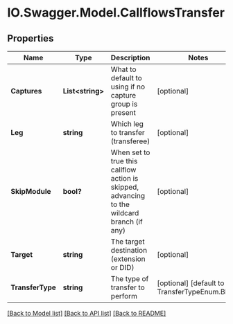 # IO.Swagger.Model.CallflowsTransfer
## Properties

Name | Type | Description | Notes
------------ | ------------- | ------------- | -------------
**Captures** | **List&lt;string&gt;** | What to default to using if no capture group is present | [optional] 
**Leg** | **string** | Which leg to transfer (transferee) | [optional] 
**SkipModule** | **bool?** | When set to true this callflow action is skipped, advancing to the wildcard branch (if any) | [optional] 
**Target** | **string** | The target destination (extension or DID) | [optional] 
**TransferType** | **string** | The type of transfer to perform | [optional] [default to TransferTypeEnum.Blind]

[[Back to Model list]](../README.md#documentation-for-models) [[Back to API list]](../README.md#documentation-for-api-endpoints) [[Back to README]](../README.md)

